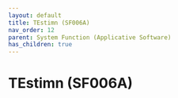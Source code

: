 ```yaml
---
layout: default
title: TEstimn (SF006A)
nav_order: 12
parent: System Function (Applicative Software)
has_children: true
---
```

# TEstimn (SF006A)

